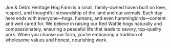Joe & Deb’s Heritage Hog Farm is a small, family-owned haven built on love, respect, and thoughtful stewardship of the land and our animals. Each day here ends with everyone—hogs, humans, and even hummingbirds—content and well cared for. We believe in raising our Red Wattle hogs naturally and compassionately, ensuring a peaceful life that leads to savory, top-quality pork. When you choose our farm, you’re embracing a tradition of wholesome values and honest, nourishing work.

